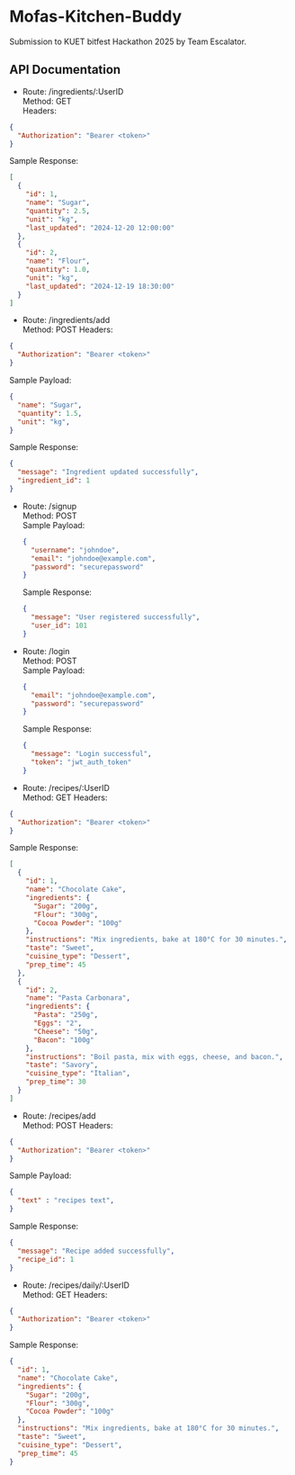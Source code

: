 # Mofas-Kitchen-Buddy
Submission to KUET bitfest Hackathon 2025 by Team Escalator.

## API Documentation

- Route: /ingredients/:UserID  
  Method: GET  
  Headers:
```json
{
  "Authorization": "Bearer <token>"
}
```   
  Sample Response:  
  ```json
  [
    {
      "id": 1,
      "name": "Sugar",
      "quantity": 2.5,
      "unit": "kg",
      "last_updated": "2024-12-20 12:00:00"
    },
    {
      "id": 2,
      "name": "Flour",
      "quantity": 1.0,
      "unit": "kg",
      "last_updated": "2024-12-19 18:30:00"
    }
  ]
  ```



- Route: /ingredients/add  
  Method: POST
    Headers:
```json
{
  "Authorization": "Bearer <token>"
}
```   
  Sample Payload:  
  ```json
  {
    "name": "Sugar",
    "quantity": 1.5,
    "unit": "kg",
  }
  ```  
  Sample Response:  
  ```json
  {
    "message": "Ingredient updated successfully",
    "ingredient_id": 1
  }
  ```

- Route: /signup  
  Method: POST  
  Sample Payload:  
  ```json
  {
    "username": "johndoe",
    "email": "johndoe@example.com",
    "password": "securepassword"
  }
  ```  
  Sample Response:  
  ```json
  {
    "message": "User registered successfully",
    "user_id": 101
  }
  ```

- Route: /login  
  Method: POST  
  Sample Payload:  
  ```json
  {
    "email": "johndoe@example.com",
    "password": "securepassword"
  }
  ```  
  Sample Response:  
  ```json
  {
    "message": "Login successful",
    "token": "jwt_auth_token"
  }
  ```



- Route: /recipes/:UserID  
  Method: GET
    Headers:
```json
{
  "Authorization": "Bearer <token>"
}
```   
  Sample Response:  
  ```json
  [
    {
      "id": 1,
      "name": "Chocolate Cake",
      "ingredients": {
        "Sugar": "200g",
        "Flour": "300g",
        "Cocoa Powder": "100g"
      },
      "instructions": "Mix ingredients, bake at 180°C for 30 minutes.",
      "taste": "Sweet",
      "cuisine_type": "Dessert",
      "prep_time": 45
    },
    {
      "id": 2,
      "name": "Pasta Carbonara",
      "ingredients": {
        "Pasta": "250g",
        "Eggs": "2",
        "Cheese": "50g",
        "Bacon": "100g"
      },
      "instructions": "Boil pasta, mix with eggs, cheese, and bacon.",
      "taste": "Savory",
      "cuisine_type": "Italian",
      "prep_time": 30
    }
  ]
  ```



- Route: /recipes/add  
  Method: POST
    Headers:
```json
{
  "Authorization": "Bearer <token>"
}
```   
  Sample Payload:  
  ```json
  {
    "text" : "recipes text",
  }
  ```  
  Sample Response:  
  ```json
  {
    "message": "Recipe added successfully",
    "recipe_id": 1
  }
  ```



- Route: /recipes/daily/:UserID  
  Method: GET
    Headers:
```json
{
  "Authorization": "Bearer <token>"
}
```   
  Sample Response:
  ```json
  {
    "id": 1,
    "name": "Chocolate Cake",
    "ingredients": {
      "Sugar": "200g",
      "Flour": "300g",
      "Cocoa Powder": "100g"
    },
    "instructions": "Mix ingredients, bake at 180°C for 30 minutes.",
    "taste": "Sweet",
    "cuisine_type": "Dessert",
    "prep_time": 45
  }
  ```

 
